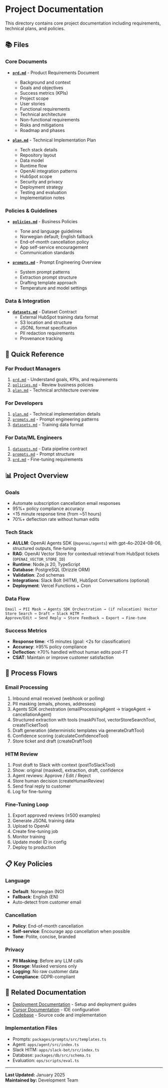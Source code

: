 # Project Documentation

This directory contains core project documentation including requirements, technical plans, and policies.

## 📚 Files

### Core Documents

- **[`prd.md`](prd.md)** - Product Requirements Document
  - Background and context
  - Goals and objectives
  - Success metrics (KPIs)
  - Project scope
  - User stories
  - Functional requirements
  - Technical architecture
  - Non-functional requirements
  - Risks and mitigations
  - Roadmap and phases

- **[`plan.md`](plan.md)** - Technical Implementation Plan
  - Tech stack details
  - Repository layout
  - Data model
  - Runtime flow
  - OpenAI integration patterns
  - HubSpot scope
  - Security and privacy
  - Deployment strategy
  - Testing and evaluation
  - Implementation notes

### Policies & Guidelines

- **[`policies.md`](policies.md)** - Business Policies
  - Tone and language guidelines
  - Norwegian default; English fallback
  - End-of-month cancellation policy
  - App self-service encouragement
  - Communication standards

- **[`prompts.md`](prompts.md)** - Prompt Engineering Overview
  - System prompt patterns
  - Extraction prompt structure
  - Drafting template approach
  - Temperature and model settings

### Data & Integration

- **[`datasets.md`](datasets.md)** - Dataset Contract
  - External HubSpot training data format
  - S3 location and structure
  - JSONL format specification
  - PII redaction requirements
  - Provenance tracking

## 🎯 Quick Reference

### For Product Managers

1. [`prd.md`](prd.md) - Understand goals, KPIs, and requirements
2. [`policies.md`](policies.md) - Review business policies
3. [`plan.md`](plan.md) - Technical architecture overview

### For Developers

1. [`plan.md`](plan.md) - Technical implementation details
2. [`prompts.md`](prompts.md) - Prompt engineering patterns
3. [`datasets.md`](datasets.md) - Training data format

### For Data/ML Engineers

1. [`datasets.md`](datasets.md) - Data pipeline contract
2. [`prompts.md`](prompts.md) - Prompt structure
3. [`prd.md`](prd.md) - Fine-tuning requirements

## 📊 Project Overview

### Goals

- Automate subscription cancellation email responses
- 95%+ policy compliance accuracy
- <15 minute response time (from ~51 hours)
- 70%+ deflection rate without human edits

### Tech Stack

- **AI/LLM**: OpenAI Agents SDK (`@openai/agents`) with gpt-4o-2024-08-06, structured outputs, fine-tuning
- **RAG**: OpenAI Vector Store for contextual retrieval from HubSpot tickets (`OPENAI_VECTOR_STORE_ID`)
- **Runtime**: Node.js 20, TypeScript
- **Database**: PostgreSQL (Drizzle ORM)
- **Validation**: Zod schemas
- **Integrations**: Slack Bolt (HITM), HubSpot Conversations (optional)
- **Deployment**: Vercel Functions + Cron

### Data Flow

```
Email → PII Mask → Agents SDK Orchestration → (if relocation) Vector Store Search → Draft → Slack HITM →
Approve/Edit → Send Reply → Store Feedback → Export → Fine-tune
```

### Success Metrics

- **Response time**: <15 minutes (goal: <2s for classification)
- **Accuracy**: ≥95% policy compliance
- **Deflection**: ≥70% handled without human edits post-FT
- **CSAT**: Maintain or improve customer satisfaction

## 🔄 Process Flows

### Email Processing

1. Inbound email received (webhook or polling)
2. PII masking (emails, phones, addresses)
3. Agents SDK orchestration (emailProcessingAgent → triageAgent → cancellationAgent)
4. Structured extraction with tools (maskPiiTool, vectorStoreSearchTool, createTicketTool)
5. Draft generation (deterministic templates via generateDraftTool)
6. Confidence scoring (calculateConfidenceTool)
7. Store ticket and draft (createDraftTool)

### HITM Review

1. Post draft to Slack with context (postToSlackTool)
2. Show: original (masked), extraction, draft, confidence
3. Agent reviews: Approve / Edit / Reject
4. Store human decision (createHumanReview)
5. Send final reply to customer
6. Log for fine-tuning

### Fine-Tuning Loop

1. Export approved reviews (≥500 examples)
2. Generate JSONL training data
3. Upload to OpenAI
4. Create fine-tuning job
5. Monitor training
6. Update model ID in config
7. Deploy to production

## 📋 Key Policies

### Language

- **Default**: Norwegian (NO)
- **Fallback**: English (EN)
- Auto-detect from customer email

### Cancellation

- **Policy**: End-of-month cancellation
- **Self-service**: Encourage app cancellation when possible
- **Tone**: Polite, concise, branded

### Privacy

- **PII Masking**: Before any LLM calls
- **Storage**: Masked versions only
- **Logging**: No raw customer data
- **Compliance**: GDPR-compliant

## 🔗 Related Documentation

- [Deployment Documentation](../deployment/) - Setup and deployment guides
- [Cursor Documentation](../cursor/) - IDE configuration
- [Codebase](../../) - Source code and implementation

### Implementation Files

- Prompts: `packages/prompts/src/templates.ts`
- Agent: `apps/agent/src/index.ts`
- Slack HITM: `apps/slack-bot/src/index.ts`
- Database: `packages/db/src/schema.ts`
- Evaluation: `ops/scripts/eval.ts`

---

**Last Updated:** January 2025  
**Maintained by:** Development Team
